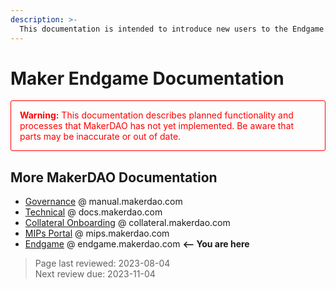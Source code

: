 ```yaml
---
description: >-
  This documentation is intended to introduce new users to the Endgame Plan and to serve as reference material for more advanced users.
---
```


# Maker Endgame Documentation

<div style="padding: 1em; color: red; border: solid 1px red; border-radius: 3px;">
<strong>Warning:</strong> This documentation describes planned functionality and processes that MakerDAO has not yet implemented. Be aware that parts may be inaccurate or out of date.
</div>

## More MakerDAO Documentation
* [Governance](https://manual.makerdao.com/) @ manual.makerdao.com
* [Technical](https://docs.makerdao.com/) @ docs.makerdao.com
* [Collateral Onboarding](https://collateral.makerdao.com/) @ collateral.makerdao.com
* [MIPs Portal](https://mips.makerdao.com/) @ mips.makerdao.com
* [Endgame](https://endgame.makerdao.com/) @ endgame.makerdao.com **<-- You are here**

>Page last reviewed: 2023-08-04    
>Next review due: 2023-11-04    


